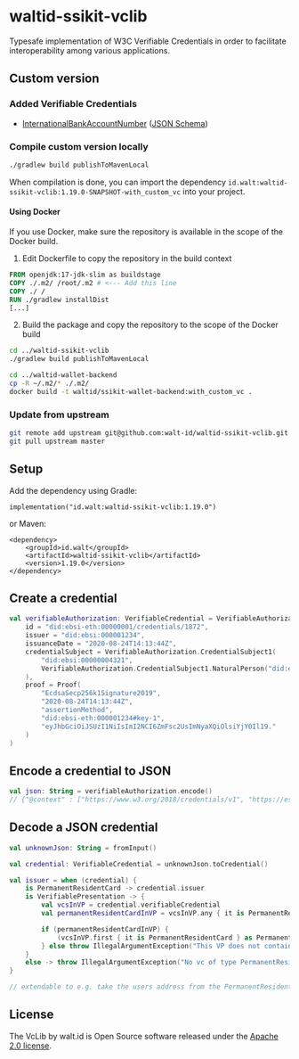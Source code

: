# waltid-ssikit-vclib

Typesafe implementation of W3C Verifiable Credentials in order to facilitate interoperability among various applications.

## Custom version

### Added Verifiable Credentials

- [InternationalBankAccountNumber](./src/main/kotlin/id/walt/vclib/credentials/InternationalBankAccountNumber.kt) ([JSON Schema](./src/test/resources/schemas/InternationalBankAccountNumber.json))

### Compile custom version locally

```sh
./gradlew build publishToMavenLocal
```

When compilation is done, you can import the dependency `id.walt:waltid-ssikit-vclib:1.19.0-SNAPSHOT-with_custom_vc` into your project.

#### Using Docker

If you use Docker, make sure the repository is available in the scope of the Docker build.

1. Edit Dockerfile to copy the repository in the build context

```Dockerfile
FROM openjdk:17-jdk-slim as buildstage
COPY ./.m2/ /root/.m2 # <--- Add this line
COPY ./ /
RUN ./gradlew installDist
[...]
```

2. Build the package and copy the repository to the scope of the Docker build

```sh
cd ../waltid-ssikit-vclib
./gradlew build publishToMavenLocal

cd ../waltid-wallet-backend
cp -R ~/.m2/* ./.m2/
docker build -t waltid/ssikit-wallet-backend:with_custom_vc .
```

### Update from upstream

```sh
git remote add upstream git@github.com:walt-id/waltid-ssikit-vclib.git
git pull upstream master
```

## Setup

Add the dependency using Gradle:

    implementation("id.walt:waltid-ssikit-vclib:1.19.0")

or Maven:

    <dependency>
        <groupId>id.walt</groupId>
        <artifactId>waltid-ssikit-vclib</artifactId>
        <version>1.19.0</version>
    </dependency>

## Create a credential

```kotlin
val verifiableAuthorization: VerifiableCredential = VerifiableAuthorization(
    id = "did:ebsi-eth:00000001/credentials/1872",
    issuer = "did:ebsi:000001234",
    issuanceDate = "2020-08-24T14:13:44Z",
    credentialSubject = VerifiableAuthorization.CredentialSubject1(
        "did:ebsi:00000004321",
        VerifiableAuthorization.CredentialSubject1.NaturalPerson("did:example:00001111")
    ),
    proof = Proof(
        "EcdsaSecp256k1Signature2019",
        "2020-08-24T14:13:44Z",
        "assertionMethod",
        "did:ebsi-eth:000001234#key-1",
        "eyJhbGciOiJSUzI1NiIsImI2NCI6ZmFsc2UsImNyaXQiOlsiYjY0Il19."
    )
)
```

## Encode a credential to JSON

```kotlin
val json: String = verifiableAuthorization.encode()
// {"@context" : ["https://www.w3.org/2018/credentials/v1", "https://ess ...
```

## Decode a JSON credential

```kotlin
val unknownJson: String = fromInput()

val credential: VerifiableCredential = unknownJson.toCredential()

val issuer = when (credential) {
    is PermanentResidentCard -> credential.issuer
    is VerifiablePresentation -> {
        val vcsInVP = credential.verifiableCredential
        val permanentResidentCardInVP = vcsInVP.any { it is PermanentResidentCard }

        if (permanentResidentCardInVP) {
            (vcsInVP.first { it is PermanentResidentCard } as PermanentResidentCard).issuer
        } else throw IllegalArgumentException("This VP does not contain a PermanentResidentCard")
    }
    else -> throw IllegalArgumentException("No vc of type PermanentResidentCard was found!")
}

// extendable to e.g. take the users address from the PermanentResidentCard, or an Europass (if supplied), or a VerifiableUtilityBill etc...
```

## License

The VcLib by walt.id is Open Source software released under the [Apache 2.0 license](https://www.apache.org/licenses/LICENSE-2.0.html).
